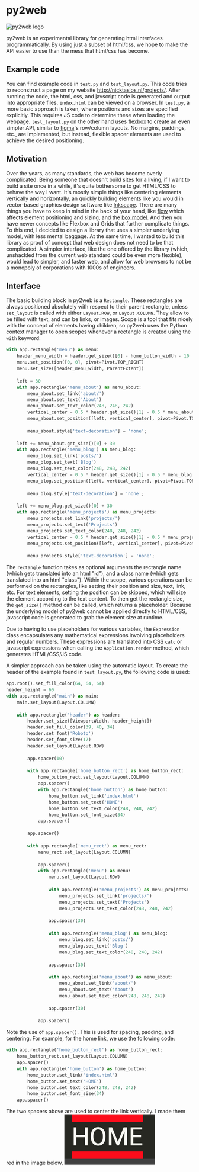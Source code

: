 # py2web

![py2web logo](/files/py2web_icon_simple.svg)

py2web is an experimental library for generating html interfaces programmatically. By using just a subset of html/css, we hope to make the API easier to use than the mess that html/css has become.

## Example code

You can find example code in `test.py` and `test_layout.py`. This code tries to reconstruct a page on my website <http://nicktasios.nl/projects/>. After running the code, the html, css, and javscript code is generated and output into appropriate files. `index.html` can be viewed on a browser. In `test.py`, a more basic approach is taken, where positions and sizes are specified explicitly. This requires JS code to determine these when loading the webpage. `test_layout.py` on the other hand uses [flexbox](https://developer.mozilla.org/en-US/docs/Web/CSS/CSS_Flexible_Box_Layout/Basic_Concepts_of_Flexbox) to create an even simpler API, similar to [figma](https://www.figma.com)'s row/column layouts. No margins, paddings, etc., are implemented, but instead, flexible spacer elements are used to achieve the desired positioning.

## Motivation

Over the years, as many standards, the web has become overly complicated. Being someone that doesn't build sites for a living, if I want to build a site once in a while, it's quite bothersome to get HTML/CSS to behave the way I want. It's mostly simple things like centering elements vertically and horizontally, an quickly building elements like you would in vector-based graphics design software like [Inkscape](https://inkscape.org/). There are many things you have to keep in mind in the back of your head, like [flow](https://developer.mozilla.org/en-US/docs/Web/CSS/CSS_Flow_Layout) which affects element positioning and sizing, and the [box model](https://developer.mozilla.org/en-US/docs/Learn/CSS/Building_blocks/The_box_model). And then you have newer concepts like Flexbox and Grids that further complicate things. To this end, I decided to design a library that uses a simpler underlying model, with less mental baggage. At the same time, I wanted to build this library as proof of concept that web design does not need to be that complicated. A simpler interface, like the one offered by the library (which, unshackled from the current web standard could be even more flexible), would lead to simpler, and faster web, and allow for web browsers to not be a monopoly of corporations with 1000s of engineers.

## Interface

The basic building block in py2web is a `Rectangle`. These rectangles are always positioned absolutely with respect to their parent rectangle, unless `set_layout` is called with either `Layout.ROW`, or `Layout.COLUMN`. They allow to be filled with text, and can be links, or images. Scope is a tool that fits nicely with the concept of elements having children, so py2web uses the Python context manager to open scopes whenever a rectangle is created using the `with` keyword:
```Python
with app.rectangle('menu') as menu:
    header_menu_width = header.get_size()[0] - home_button_width - 10
    menu.set_position([0, 0], pivot=Pivot.TOP_RIGHT)
    menu.set_size([header_menu_width, ParentExtent])

    left = 30
    with app.rectangle('menu_about') as menu_about:
        menu_about.set_link('about/')
        menu_about.set_text('About')
        menu_about.set_text_color(248, 248, 242)
        vertical_center = 0.5 * header.get_size()[1] - 0.5 * menu_about.get_size()[1]
        menu_about.set_position([left, vertical_center], pivot=Pivot.TOP_RIGHT)

        menu_about.style['text-decoration'] = 'none';

    left += menu_about.get_size()[0] + 30
    with app.rectangle('menu_blog') as menu_blog:
        menu_blog.set_link('posts/')
        menu_blog.set_text('Blog')
        menu_blog.set_text_color(248, 248, 242)
        vertical_center = 0.5 * header.get_size()[1] - 0.5 * menu_blog.get_size()[1]
        menu_blog.set_position([left, vertical_center], pivot=Pivot.TOP_RIGHT)

        menu_blog.style['text-decoration'] = 'none';

    left += menu_blog.get_size()[0] + 30
    with app.rectangle('menu_projects') as menu_projects:
        menu_projects.set_link('projects/')
        menu_projects.set_text('Projects')
        menu_projects.set_text_color(248, 248, 242)
        vertical_center = 0.5 * header.get_size()[1] - 0.5 * menu_projects.get_size()[1]
        menu_projects.set_position([left, vertical_center], pivot=Pivot.TOP_RIGHT)

        menu_projects.style['text-decoration'] = 'none';
```
The `rectangle` function takes as optional arguments the rectangle name (which gets translated into an html "id"), and a class name (which gets translated into an html "class"). Within the scope, various operations can be performed on the rectangles, like setting their position and size, text, link, etc. For text elements, setting the position can be skipped, which will size the element according to the text content. To then get the rectangle size, the `get_size()` method can be called, which returns a placeholder. Because the underlying model of py2web cannot be applied directly to HTML/CSS, javascript code is generated to grab the element size at runtime.

Due to having to use placeholders for various variables, the `Expression` class encapsulates any mathematical expressions involving placeholders and regular numbers. These expressions are translated into CSS `calc` or javascript expressions when calling the `Application.render` method, which generates HTML/CSS/JS code.

A simpler approach can be taken using the automatic layout. To create the header of the example found in `test_layout.py`, the following code is used:
```python
app.root().set_fill_color(64, 64, 64)
header_height = 60
with app.rectangle('main') as main:
    main.set_layout(Layout.COLUMN)

    with app.rectangle('header') as header:
        header.set_size([ViewportWidth, header_height])
        header.set_fill_color(39, 40, 34)
        header.set_font('Roboto')
        header.set_font_size(17)
        header.set_layout(Layout.ROW)

        app.spacer(10)

        with app.rectangle('home_button_rect') as home_button_rect:
            home_button_rect.set_layout(Layout.COLUMN)
            app.spacer()
            with app.rectangle('home_button') as home_button:
                home_button.set_link('index.html')
                home_button.set_text('HOME')
                home_button.set_text_color(248, 248, 242)
                home_button.set_font_size(34)
            app.spacer()

        app.spacer()

        with app.rectangle('menu_rect') as menu_rect:
            menu_rect.set_layout(Layout.COLUMN)

            app.spacer()
            with app.rectangle('menu') as menu:
                menu.set_layout(Layout.ROW)

                with app.rectangle('menu_projects') as menu_projects:
                    menu_projects.set_link('projects/')
                    menu_projects.set_text('Projects')
                    menu_projects.set_text_color(248, 248, 242)

                app.spacer(30)

                with app.rectangle('menu_blog') as menu_blog:
                    menu_blog.set_link('posts/')
                    menu_blog.set_text('Blog')
                    menu_blog.set_text_color(248, 248, 242)

                app.spacer(30)

                with app.rectangle('menu_about') as menu_about:
                    menu_about.set_link('about/')
                    menu_about.set_text('About')
                    menu_about.set_text_color(248, 248, 242)

                app.spacer(30)

            app.spacer()
```
Note the use of `app.spacer()`. This is used for spacing, padding, and centering. For example, for the home link, we use the following code:
```python
with app.rectangle('home_button_rect') as home_button_rect:
    home_button_rect.set_layout(Layout.COLUMN)
    app.spacer()
    with app.rectangle('home_button') as home_button:
        home_button.set_link('index.html')
        home_button.set_text('HOME')
        home_button.set_text_color(248, 248, 242)
        home_button.set_font_size(34)
    app.spacer()
```
The two spacers above are used to center the link vertically.  I made them red in the image below,
![home logo with spacers painted red](/files/home_button_spacer_example.png)


